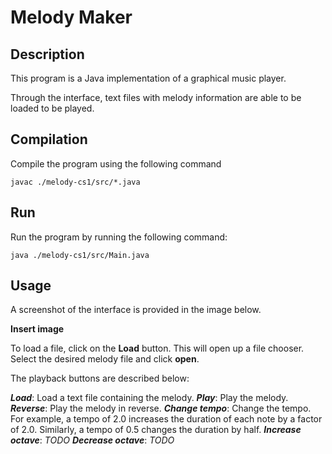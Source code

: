 # Melody Maker

## Description
This program is a Java implementation of a graphical music player.

Through the interface, text files with melody information are able to be loaded to be played.

## Compilation
Compile the program using the following command

`
javac ./melody-cs1/src/*.java
`

## Run
Run the program by running the following command:

`
java ./melody-cs1/src/Main.java
`

## Usage
A screenshot of the interface is provided in the image below.

**Insert image**

To load a file, click on the **Load** button. This will open up a file chooser. Select the desired melody file and click **open**.

The playback buttons are described below:

***Load***: Load a text file containing the melody.
***Play***: Play the melody.
***Reverse***: Play the melody in reverse.
***Change tempo***: Change the tempo. For example, a tempo of 2.0 increases the duration of each note by a factor of 2.0. Similarly, a tempo of 0.5 changes the duration by half.
***Increase octave***: *TODO*
***Decrease octave***: *TODO*

